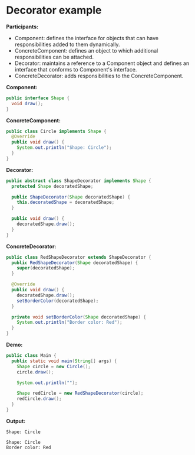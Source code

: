 # Decorator example

**Participants:**

* Component: defines the interface for objects that can have responsibilities added to them dynamically.
* ConcreteComponent: defines an object to which additional responsibilities can be attached.
* Decorator: maintains a reference to a Component object and defines an interface that conforms to Component's interface.
* ConcreteDecorator: adds responsibilities to the ConcreteComponent.

**Component:**
  
  ```java
  public interface Shape {
    void draw();
  }
  ```

**ConcreteComponent:**

  ```java
  public class Circle implements Shape {
    @Override
    public void draw() {
      System.out.println("Shape: Circle");
    }
  }
  ```
  
**Decorator:**

  ```java
  public abstract class ShapeDecorator implements Shape {
    protected Shape decoratedShape;

    public ShapeDecorator(Shape decoratedShape) {
      this.decoratedShape = decoratedShape;
    }

    public void draw() {
      decoratedShape.draw();
    }
  }
  ```
  
**ConcreteDecorator:**

  ```java
  public class RedShapeDecorator extends ShapeDecorator {
    public RedShapeDecorator(Shape decoratedShape) {
      super(decoratedShape);
    }

    @Override
    public void draw() {
      decoratedShape.draw();
      setBorderColor(decoratedShape);
    }

    private void setBorderColor(Shape decoratedShape) {
      System.out.println("Border color: Red");
    }
  }
  ```

**Demo:**

  ```java
  public class Main {
    public static void main(String[] args) {
      Shape circle = new Circle();
      circle.draw();

      System.out.println("");

      Shape redCircle = new RedShapeDecorator(circle);
      redCircle.draw();
    }
  }
  ```

**Output:**

  ```
  Shape: Circle

  Shape: Circle
  Border color: Red
  ```